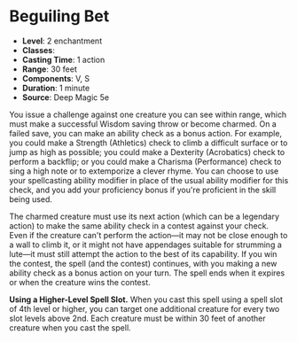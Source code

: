 # Beguiling Bet

- **Level**: 2 enchantment
- **Classes**: 
- **Casting Time**: 1 action
- **Range**: 30 feet
- **Components**: V, S
- **Duration**: 1 minute
- **Source**: Deep Magic 5e

You issue a challenge against one creature you can see within range, which must make a successful Wisdom saving throw or become charmed. On a failed save, you can make an ability check as a bonus action. For example, you could make a Strength (Athletics) check to climb a difficult surface or to jump as high as possible; you could make a Dexterity (Acrobatics) check to perform a backflip; or you could make a Charisma (Performance) check to sing a high note or to extemporize a clever rhyme. You can choose to use your spellcasting ability modifier in place of the usual ability modifier for this check, and you add your proficiency bonus if you're proficient in the skill being used.

The charmed creature must use its next action (which can be a legendary action) to make the same ability check in a contest against your check. Even if the creature can't perform the action—it may not be close enough to a wall to climb it, or it might not have appendages suitable for strumming a lute—it must still attempt the action to the best of its capability. If you win the contest, the spell (and the contest) continues, with you making a new ability check as a bonus action on your turn. The spell ends when it expires or when the creature wins the contest.

**Using a Higher-Level Spell Slot.** When you cast this spell using a spell slot of 4th level or higher, you can target one additional creature for every two slot levels above 2nd. Each creature must be within 30 feet of another creature when you cast the spell.
